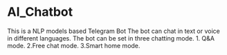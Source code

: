 # AI_Chatbot
This is a NLP models based Telegram Bot
The bot can chat in text or voice in different languages.
The bot can be set in three chatting mode. 1. Q&A mode. 2.Free chat mode. 3.Smart home mode.
